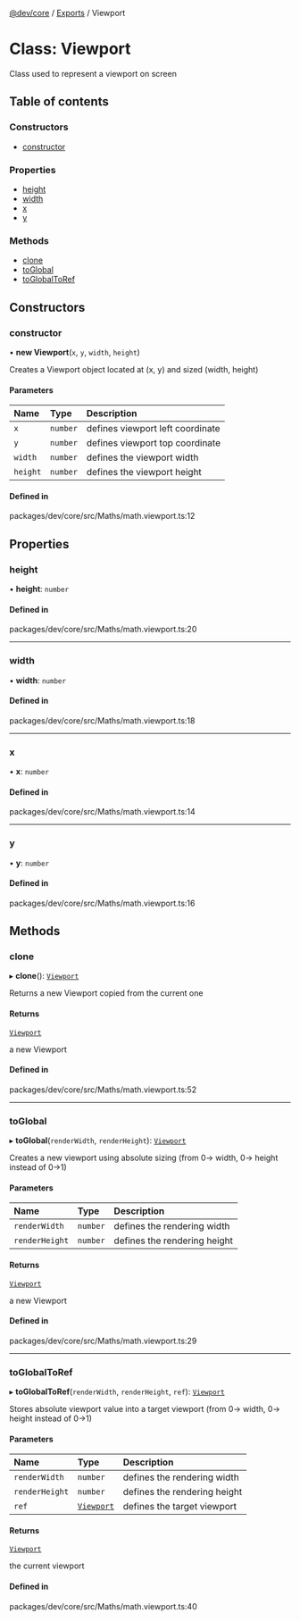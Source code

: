 [@dev/core](../README.md) / [Exports](../modules.md) / Viewport

# Class: Viewport

Class used to represent a viewport on screen

## Table of contents

### Constructors

- [constructor](Viewport.md#constructor)

### Properties

- [height](Viewport.md#height)
- [width](Viewport.md#width)
- [x](Viewport.md#x)
- [y](Viewport.md#y)

### Methods

- [clone](Viewport.md#clone)
- [toGlobal](Viewport.md#toglobal)
- [toGlobalToRef](Viewport.md#toglobaltoref)

## Constructors

### constructor

• **new Viewport**(`x`, `y`, `width`, `height`)

Creates a Viewport object located at (x, y) and sized (width, height)

#### Parameters

| Name | Type | Description |
| :------ | :------ | :------ |
| `x` | `number` | defines viewport left coordinate |
| `y` | `number` | defines viewport top coordinate |
| `width` | `number` | defines the viewport width |
| `height` | `number` | defines the viewport height |

#### Defined in

packages/dev/core/src/Maths/math.viewport.ts:12

## Properties

### height

• **height**: `number`

#### Defined in

packages/dev/core/src/Maths/math.viewport.ts:20

___

### width

• **width**: `number`

#### Defined in

packages/dev/core/src/Maths/math.viewport.ts:18

___

### x

• **x**: `number`

#### Defined in

packages/dev/core/src/Maths/math.viewport.ts:14

___

### y

• **y**: `number`

#### Defined in

packages/dev/core/src/Maths/math.viewport.ts:16

## Methods

### clone

▸ **clone**(): [`Viewport`](Viewport.md)

Returns a new Viewport copied from the current one

#### Returns

[`Viewport`](Viewport.md)

a new Viewport

#### Defined in

packages/dev/core/src/Maths/math.viewport.ts:52

___

### toGlobal

▸ **toGlobal**(`renderWidth`, `renderHeight`): [`Viewport`](Viewport.md)

Creates a new viewport using absolute sizing (from 0-> width, 0-> height instead of 0->1)

#### Parameters

| Name | Type | Description |
| :------ | :------ | :------ |
| `renderWidth` | `number` | defines the rendering width |
| `renderHeight` | `number` | defines the rendering height |

#### Returns

[`Viewport`](Viewport.md)

a new Viewport

#### Defined in

packages/dev/core/src/Maths/math.viewport.ts:29

___

### toGlobalToRef

▸ **toGlobalToRef**(`renderWidth`, `renderHeight`, `ref`): [`Viewport`](Viewport.md)

Stores absolute viewport value into a target viewport (from 0-> width, 0-> height instead of 0->1)

#### Parameters

| Name | Type | Description |
| :------ | :------ | :------ |
| `renderWidth` | `number` | defines the rendering width |
| `renderHeight` | `number` | defines the rendering height |
| `ref` | [`Viewport`](Viewport.md) | defines the target viewport |

#### Returns

[`Viewport`](Viewport.md)

the current viewport

#### Defined in

packages/dev/core/src/Maths/math.viewport.ts:40
